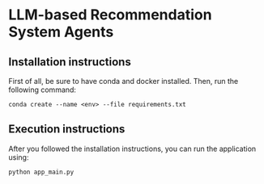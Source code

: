 # LLM-based Recommendation System Agents

## Installation instructions

First of all, be sure to have conda and docker installed. Then, run the following command:

`conda create --name <env> --file requirements.txt`

## Execution instructions

After you followed the installation instructions, you can run the application using:

`python app_main.py`
